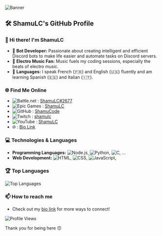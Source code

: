 ![Banner](https://imgur.com/a/i3psPvC)

## 🛠 ShamuLC's GitHub Profile

### 👋 Hi there! I'm ShamuLC

- 🤖 **Bot Developer:** Passionate about creating intelligent and efficient Discord bots to make life easier and automate tasks on Discord servers.
- 📀 **Electro Music Fan:** Music fuels my coding sessions, especially the beats of electro music.
- 👅 **Languages:** I speak French (🇫🇷) and English (🇺🇸) fluently and am learning Spanish (🇪🇸) and Italian (🇮🇹).

### 🌐 Find Me Online
- ![Battle.net](https://img.shields.io/badge/Battle.net-00CCFF?style=flat-square&logo=battle.net&logoColor=white) : [ShamuLC#2677](https://overwatch.blizzard.com/fr-fr/career/c156ad87a65db8e0bba620a7%7C453acfef6ec8c47c893ec74259daeebe/)
- ![Epic Games](https://img.shields.io/badge/Epic%20Games-313131?style=flat-square&logo=epic-games&logoColor=white) : [ShamuLC]()
- ![GitHub](https://img.shields.io/badge/GitHub-181717?style=flat-square&logo=github&logoColor=white) : [ShamuCode](https://github.com/ShamuCode)
- ![Twitch](https://img.shields.io/badge/Twitch-9146FF?style=flat-square&logo=twitch&logoColor=white) : [shamulc](https://www.twitch.tv/shamulc)
- ![YouTube](https://img.shields.io/badge/YouTube-FF0000?style=flat-square&logo=youtube&logoColor=white) : [ShamuLC](https://www.youtube.com/channel/UCQhgD0NOsXxp4f4VYToQ8_Q)
- 🌐 : [Bio Link](https://shamulc.bio.link/)

### 💻 Technologies & Languages
- **Programming Languages:** ![Node.js](https://img.shields.io/badge/Node.js-339933?style=flat-square&logo=node.js&logoColor=white), ![Python](https://img.shields.io/badge/Python-3776AB?style=flat-square&logo=python&logoColor=white), ![C](https://img.shields.io/badge/C-00599C?style=flat-square&logo=c&logoColor=white), ...
- **Web Development:** ![HTML](https://img.shields.io/badge/HTML-E34F26?style=flat-square&logo=html5&logoColor=white), ![CSS](https://img.shields.io/badge/CSS-1572B6?style=flat-square&logo=css3&logoColor=white), ![JavaScript](https://img.shields.io/badge/JavaScript-F7DF1E?style=flat-square&logo=javascript&logoColor=black),

<!--
### 📈 GitHub Stats
![ShamuCode's GitHub stats](https://github-readme-stats.vercel.app/api?username=ShamuCode&show_icons=true&theme=radical)
-->
### 🏆 Top Languages
![Top Languages](https://github-readme-stats.vercel.app/api/top-langs/?username=ShamuCode&layout=compact&theme=radical)

<!--
### 🚀 Projects
- **BotProject:** An intelligent bot for task automation.
- **MusicApp:** A web app for streaming and sharing electro music.
- **MultiLingualApp:** An app that supports multiple languages for a global audience.
-->
### 📫 How to reach me
- Check out my [bio link](https://shamulc.bio.link/) for more ways to connect!

![Profile Views](https://komarev.com/ghpvc/?username=ShamuCode&style=flat-square)

Thank you for being here 🙃
